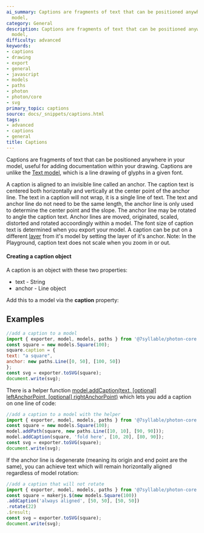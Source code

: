 ```yaml
---
ai_summary: Captions are fragments of text that can be positioned anywhere in your
  model,
category: General
description: Captions are fragments of text that can be positioned anywhere in your
  model,
difficulty: advanced
keywords:
- captions
- drawing
- export
- general
- javascript
- models
- paths
- photon
- photon/core
- svg
primary_topic: captions
source: docs/_snippets/captions.html
tags:
- advanced
- captions
- general
title: Captions
---
```

Captions are fragments of text that can be positioned anywhere in your model,
useful for adding documentation within your drawing.
Captions are unlike the [Text model](/docs/advanced-drawing/index.md#fonts%20and%20text), which is a line drawing of glyphs in a given font.

A caption is aligned to an invisible line called an anchor.
The caption text is centered both horizontally and vertically at the center point of the anchor line.
The text in a caption will not wrap, it is a single line of text.
The text and anchor line do not need to be the same length, the anchor line is only used to determine the center point and the slope.
The anchor line may be rotated to angle the caption text.
Anchor lines are moved, originated, scaled, distorted and rotated accoordingly within a model.
The font size of caption text is determined when you export your model.
A caption can be put on a different [layer](/docs/intermediate-drawing/index.md#layers) from it's model by setting the layer of it's anchor.
Note: In the Playground, caption text does not scale when you zoom in or out.

#### Creating a caption object

A caption is an object with these two properties:

* text - String
* anchor - Line object

Add this to a model via the **caption** property:


## Examples

```javascript
//add a caption to a model
import { exporter, model, models, paths } from '@7syllable/photon-core';
const square = new models.Square(100);
square.caption = {
text: "a square",
anchor: new paths.Line([0, 50], [100, 50])
};
const svg = exporter.toSVG(square);
document.write(svg);
```

There is a helper function [model.addCaption(text, [optional] leftAnchorPoint, [optional] rightAnchorPoint)](/docs/api/modules/model.html#addcaption)
which lets you add a caption on one line of code:

```javascript
//add a caption to a model with the helper
import { exporter, model, models, paths } from '@7syllable/photon-core';
const square = new models.Square(100);
model.addPath(square, new paths.Line([10, 10], [90, 90]));
model.addCaption(square, 'fold here', [10, 20], [80, 90]);
const svg = exporter.toSVG(square);
document.write(svg);
```

If the anchor line is degenerate (meaning its origin and end point are the same), you can achieve text
which will remain horizontally aligned regardless of model rotation:

```javascript
//add a caption that will not rotate
import { exporter, model, models, paths } from '@7syllable/photon-core';
const square = makerjs.$(new models.Square(100))
.addCaption('always aligned', [50, 50], [50, 50])
.rotate(22)
.$result;
const svg = exporter.toSVG(square);
document.write(svg);
```
